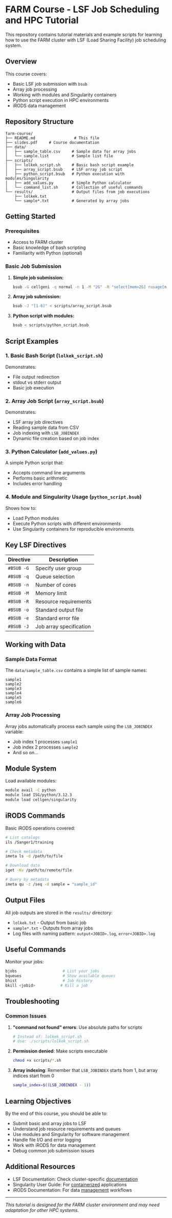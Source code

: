 # FARM Course - LSF Job Scheduling and HPC Tutorial

This repository contains tutorial materials and example scripts for learning how to use the FARM cluster with LSF (Load Sharing Facility) job scheduling system.

## Overview

This course covers:
- Basic LSF job submission with `bsub`
- Array job processing
- Working with modules and Singularity containers
- Python script execution in HPC environments
- iRODS data management

## Repository Structure

```
farm-course/
├── README.md                 # This file
├── slides.pdf     # Course documentation
├── data/
│   ├── sample_table.csv     # Sample data for array jobs
│   └── sample.list          # Sample list file
├── scripts/
│   ├── lolkek_script.sh     # Basic bash script example
│   ├── array_script.bsub    # LSF array job script
│   ├── python_script.bsub   # Python execution with modules/Singularity
│   ├── add_values.py        # Simple Python calculator
│   └── command_list.sh      # Collection of useful commands
└── results/                 # Output files from job executions
    ├── lolkek.txt
    └── sample*.txt          # Generated by array jobs
```

## Getting Started

### Prerequisites
- Access to FARM cluster
- Basic knowledge of bash scripting
- Familiarity with Python (optional)

### Basic Job Submission

1. **Simple job submission:**
   ```bash
   bsub -G cellgeni -q normal -n 1 -M "2G" -R "select[mem>2G] rusage[mem=2G]" -o "output%J.log" -e "error%J.log" ./scripts/lolkek_script.sh
   ```

2. **Array job submission:**
   ```bash
   bsub -J "[1-6]" < scripts/array_script.bsub
   ```

3. **Python script with modules:**
   ```bash
   bsub < scripts/python_script.bsub
   ```

## Script Examples

### 1. Basic Bash Script (`lolkek_script.sh`)
Demonstrates:
- File output redirection
- stdout vs stderr output
- Basic job execution

### 2. Array Job Script (`array_script.bsub`)
Demonstrates:
- LSF array job directives
- Reading sample data from CSV
- Job indexing with `LSB_JOBINDEX`
- Dynamic file creation based on job index

### 3. Python Calculator (`add_values.py`)
A simple Python script that:
- Accepts command line arguments
- Performs basic arithmetic
- Includes error handling

### 4. Module and Singularity Usage (`python_script.bsub`)
Shows how to:
- Load Python modules
- Execute Python scripts with different environments
- Use Singularity containers for reproducible environments

## Key LSF Directives

| Directive | Description |
|-----------|-------------|
| `#BSUB -G` | Specify user group |
| `#BSUB -q` | Queue selection |
| `#BSUB -n` | Number of cores |
| `#BSUB -M` | Memory limit |
| `#BSUB -R` | Resource requirements |
| `#BSUB -o` | Standard output file |
| `#BSUB -e` | Standard error file |
| `#BSUB -J` | Job array specification |

## Working with Data

### Sample Data Format
The `data/sample_table.csv` contains a simple list of sample names:
```
sample1
sample2
sample3
sample4
sample5
sample6
```

### Array Job Processing
Array jobs automatically process each sample using the `LSB_JOBINDEX` variable:
- Job index 1 processes `sample1`
- Job index 2 processes `sample2`
- And so on...

## Module System

Load available modules:
```bash
module avail -C python
module load ISG/python/3.12.3
module load cellgen/singularity
```

## iRODS Commands

Basic iRODS operations covered:
```bash
# List catalogs
ils /Sanger1/training

# Check metadata
imeta ls -d /path/to/file

# Download data
iget -Kv /path/to/remote/file

# Query by metadata
imeta qu -z /seq -d sample = "sample_id"
```

## Output Files

All job outputs are stored in the `results/` directory:
- `lolkek.txt` - Output from basic job
- `sample*.txt` - Outputs from array jobs
- Log files with naming pattern: `output<JOBID>.log`, `error<JOBID>.log`

## Useful Commands

Monitor your jobs:
```bash
bjobs                    # List your jobs
bqueues                  # Show available queues
bhist                    # Job history
bkill <jobid>           # Kill a job
```

## Troubleshooting

### Common Issues

1. **"command not found" errors**: Use absolute paths for scripts
   ```bash
   # Instead of: lolkek_script.sh
   # Use: ./scripts/lolkek_script.sh
   ```

2. **Permission denied**: Make scripts executable
   ```bash
   chmod +x scripts/*.sh
   ```

3. **Array indexing**: Remember that `LSB_JOBINDEX` starts from 1, but array indices start from 0
   ```bash
   sample_index=$((LSB_JOBINDEX - 1))
   ```

## Learning Objectives

By the end of this course, you should be able to:
- Submit basic and array jobs to LSF
- Understand job resource requirements and queues
- Use modules and Singularity for software management
- Handle file I/O and error logging
- Work with iRODS for data management
- Debug common job submission issues

## Additional Resources

- LSF Documentation: Check cluster-specific [documentation](https://www.ibm.com/docs/en/spectrum-lsf/10.1.0?topic=bsub-options)
- Singularity User Guide: For [containerized](https://docs.sylabs.io/guides/3.5/user-guide/introduction.html) applications
- iRODS Documentation: For data [management](https://docs.irods.org) workflows

---

*This tutorial is designed for the FARM cluster environment and may need adaptation for other HPC systems.*